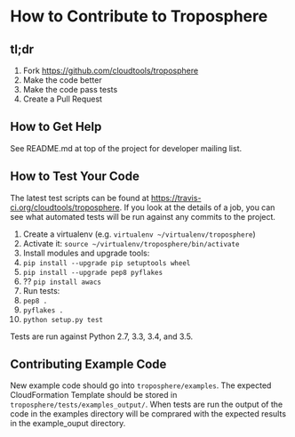 # How to Contribute to Troposphere

## tl;dr
1. Fork https://github.com/cloudtools/troposphere
1. Make the code better
1. Make the code pass tests
1. Create a Pull Request

## How to Get Help

See README.md at top of the project for developer mailing list.

## How to Test Your Code

The latest test scripts can be found at https://travis-ci.org/cloudtools/troposphere.
If you look at the details of a job, you can see what automated tests
will be run against any commits to the project.

1. Create a virtualenv (e.g. `virtualenv ~/virtualenv/troposphere`)
1. Activate it: `source ~/virtualenv/troposphere/bin/activate`
1. Install modules and upgrade tools:
  1. `pip install --upgrade pip setuptools wheel`
  1. `pip install --upgrade pep8 pyflakes`
  1. ?? `pip install awacs`
1. Run tests:
  1. `pep8 .`
  1. `pyflakes .`
  1. `python setup.py test`

Tests are run against Python 2.7, 3.3, 3.4, and 3.5.

## Contributing Example Code

New example code should go into `troposphere/examples`. The expected
CloudFormation Template should be stored in `troposphere/tests/examples_output/`.
When tests are run the output of the code in the examples directory will
be comprared with the expected results in the example_ouput directory.
